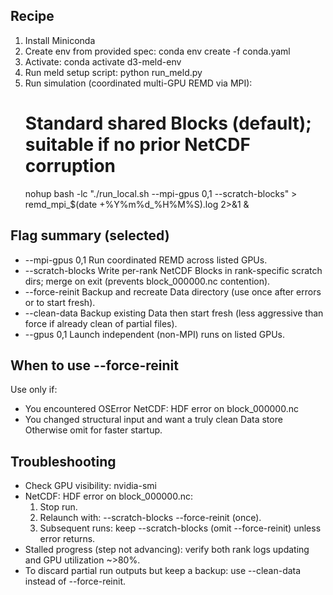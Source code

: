 ## Recipe
1. Install Miniconda
2. Create env from provided spec:
   conda env create -f conda.yaml
3. Activate:
   conda activate d3-meld-env
4. Run meld setup script:
   python run_meld.py
5. Run simulation (coordinated multi-GPU REMD via MPI):
   # Standard shared Blocks (default); suitable if no prior NetCDF corruption
   nohup bash -lc "./run_local.sh --mpi-gpus 0,1 --scratch-blocks" > remd_mpi_$(date +%Y%m%d_%H%M%S).log 2>&1 &

## Flag summary (selected)
- --mpi-gpus 0,1          Run coordinated REMD across listed GPUs.
- --scratch-blocks        Write per-rank NetCDF Blocks in rank-specific scratch dirs; merge on exit (prevents block_000000.nc contention).
- --force-reinit          Backup and recreate Data directory (use once after errors or to start fresh).
- --clean-data            Backup existing Data then start fresh (less aggressive than force if already clean of partial files).
- --gpus 0,1              Launch independent (non-MPI) runs on listed GPUs.

## When to use --force-reinit
Use only if:
- You encountered OSError NetCDF: HDF error on block_000000.nc
- You changed structural input and want a truly clean Data store
Otherwise omit for faster startup.

## Troubleshooting
- Check GPU visibility:
  nvidia-smi
- NetCDF: HDF error on block_000000.nc:
  1) Stop run.
  2) Relaunch with: --scratch-blocks --force-reinit (once).
  3) Subsequent runs: keep --scratch-blocks (omit --force-reinit) unless error returns.
- Stalled progress (step not advancing): verify both rank logs updating and GPU utilization ~>80%.
- To discard partial run outputs but keep a backup: use --clean-data instead of --force-reinit.